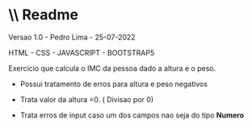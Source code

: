 # \\\ Readme



Versao 1.0 - Pedro Lima - 25-07-2022

HTML - CSS - JAVASCRIPT - BOOTSTRAP5



Exercicio que calcula o IMC da pessoa dado a altura e o peso.

* Possui tratamento de erros para altura e peso negativos

* Trata valor da altura =0. ( Divisao por 0)

* Trata erros de input caso um dos campos nao seja do tipo **Numero**
